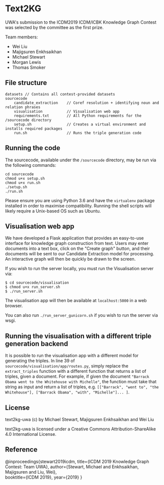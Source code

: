 # Text2KG

UWA's submission to the ICDM2019 ICDM/ICBK Knowledge Graph Contest was selected by the committee as the first prize.

Team members:

- Wei Liu
- Majigsuren Enkhsaikhan
- Michael Stewart
- Morgan Lewis
- Thomas Smoker

## File structure
    
    datasets // Contains all contest-provided datasets
    sourcecode
        candidate_extraction    // Coref resolution + identifying noun and relation phrases
        visualisation           // Visualisation web app
        requirements.txt        // All Python requirements for the /sourcecode directory
        setup.sh                // Creates a virtual environment and installs required packages
        run.sh                  // Runs the triple generation code
        

## Running the code

The sourcecode, available under the `/sourcecode` directory, may be run via the following commands:

    cd sourcecode
    chmod u+x setup.sh
    chmod u+x run.sh
    ./setup.sh
    ./run.sh

Please ensure you are using Python 3.6 and have the `virtualenv` package installed in order to maximise compatibility. Running the shell scripts will likely require a Unix-based OS such as Ubuntu.

## Visualisation web app

We have developed a Flask application that provides an easy-to-use interface for knowledge graph construction from text. Users may enter documents into a text box, click on the "Create graph" button, and their documents will be sent to our Candidate Extraction model for processing. An interactive graph will then be quickly be drawn to the screen.

If you wish to run the server locally, you must run the Visualisation server via:

    $ cd sourcecode/visualisation
    $ chmod u+x run_server.sh
    $ ./run_server.sh

The visualisation app will then be available at `localhost:5000` in a web browser.

You can also run `./run_server_gunicorn.sh` if you wish to run the server via wsgi.

## Running the visualisation with a different triple generation backend

It is possible to run the visualisation app with a different model for generating the triples. In line 39 of `sourcecode/visualisation/app/routes.py`, simply replace the `extract_triples` function with a different function that returns a list of triples, given a document. For example, if given the document `"Barrack Obama went to the Whitehouse with Michelle"`, the function must take that string as input and return a list of triples, e.g. `[["Barrack", "went to", "the Whitehouse"], ["Barrack Obama", "with", "Michelle"]... ]`.

## License

text2kg-uwa (c) by Michael Stewart, Majigsuren Enkhsaikhan and Wei Liu

text2kg-uwa is licensed under a Creative Commons Attribution-ShareAlike 4.0 International License.


## Reference

@inproceedings{stewart2019icdm,
  title={ICDM 2019 Knowledge Graph Contest: Team UWA},
  author={Stewart, Michael and Enkhsaikhan, Majigsuren and Liu, Wei},  
  booktitle={ICDM 2019},
  year={2019}
}
